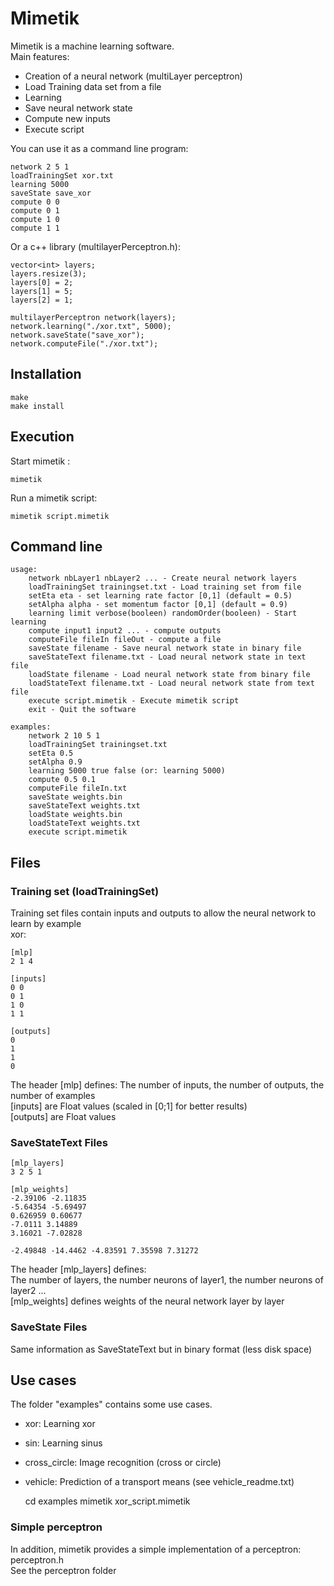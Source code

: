 # Mimetik

Mimetik is a machine learning software.  
Main features:
- Creation of a neural network (multiLayer perceptron) 
- Load Training data set from a file
- Learning
- Save neural network state
- Compute new inputs
- Execute script

You can use it as a command line program:

    network 2 5 1
    loadTrainingSet xor.txt
    learning 5000
    saveState save_xor
    compute 0 0
    compute 0 1
    compute 1 0
    compute 1 1
    
Or a c++ library (multilayerPerceptron.h):

    vector<int> layers;
    layers.resize(3);
    layers[0] = 2;
    layers[1] = 5;
    layers[2] = 1;
    
    multilayerPerceptron network(layers);
    network.learning("./xor.txt", 5000);
    network.saveState("save_xor");
    network.computeFile("./xor.txt");
	
## Installation
    make 
    make install
## Execution
Start mimetik :

    mimetik

Run a mimetik script:

    mimetik script.mimetik

## Command line

    usage:
    	network nbLayer1 nbLayer2 ... - Create neural network layers
    	loadTrainingSet trainingset.txt - Load training set from file
    	setEta eta - set learning rate factor [0,1] (default = 0.5)
    	setAlpha alpha - set momentum factor [0,1] (default = 0.9)
    	learning limit verbose(booleen) randomOrder(booleen) - Start learning
    	compute input1 input2 ... - compute outputs
    	computeFile fileIn fileOut - compute a file
    	saveState filename - Save neural network state in binary file
    	saveStateText filename.txt - Load neural network state in text file
    	loadState filename - Load neural network state from binary file
    	loadStateText filename.txt - Load neural network state from text file
    	execute script.mimetik - Execute mimetik script
    	exit - Quit the software
    
    examples:
    	network 2 10 5 1
    	loadTrainingSet trainingset.txt
    	setEta 0.5
    	setAlpha 0.9
    	learning 5000 true false (or: learning 5000)
    	compute 0.5 0.1
    	computeFile fileIn.txt
    	saveState weights.bin
    	saveStateText weights.txt
    	loadState weights.bin
    	loadStateText weights.txt
    	execute script.mimetik

## Files
### Training set (loadTrainingSet)
Training set files  contain inputs and outputs to allow the neural network to learn by example  
xor: 

    [mlp]
    2 1 4
    
    [inputs]
    0 0
    0 1
    1 0
    1 1
    
    [outputs]
    0
    1
    1
    0
 
  
The header [mlp] defines:
The number of inputs, the number of outputs, the number of examples  
[inputs] are Float values (scaled in [0;1] for better results)  
[outputs] are Float values

### SaveStateText Files

    [mlp_layers]
    3 2 5 1
    
    [mlp_weights]
    -2.39106 -2.11835 
    -5.64354 -5.69497 
    0.626959 0.60677 
    -7.0111 3.14889 
    3.16021 -7.02828 
    
    -2.49848 -14.4462 -4.83591 7.35598 7.31272 
   

The header [mlp_layers] defines:  
The number of layers, the number neurons of layer1, the number neurons of layer2 ...  
[mlp_weights] defines weights of the neural network layer by layer

### SaveState Files
Same information as SaveStateText but in binary format (less disk space)

## Use cases 

The folder "examples" contains some use cases.

- xor: Learning xor
- sin: Learning sinus
- cross_circle: Image recognition (cross or circle)
- vehicle: Prediction of a transport means (see vehicle_readme.txt)

    cd examples
    mimetik xor_script.mimetik
    
### Simple perceptron
In addition, mimetik provides a simple implementation of a perceptron: perceptron.h  
See the perceptron folder
